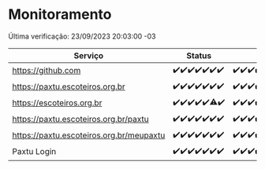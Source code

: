 # Monitoramento

Última verificação: 23/09/2023 20:03:00 -03

|Serviço|Status|Últimas 24h|
|---|---|---|
|https://github.com|<span title="2023-09-16: OK=24">✔️</span><span title="2023-09-17: OK=24">✔️</span><span title="2023-09-18: OK=24">✔️</span><span title="2023-09-19: OK=24">✔️</span><span title="2023-09-20: OK=24">✔️</span><span title="2023-09-21: OK=24">✔️</span><span title="2023-09-22: OK=23">✔️</span>|<span title="22/09/2023 20:04:00 -03 : 200">✔️</span><span title="22/09/2023 21:27:00 -03 : 200">✔️</span><span title="22/09/2023 22:37:00 -03 : 200">✔️</span><span title="22/09/2023 23:10:00 -03 : 200">✔️</span><span title="23/09/2023 00:05:00 -03 : 200">✔️</span><span title="23/09/2023 01:07:00 -03 : 200">✔️</span><span title="23/09/2023 02:03:00 -03 : 200">✔️</span><span title="23/09/2023 03:07:00 -03 : 200">✔️</span><span title="23/09/2023 04:03:00 -03 : 200">✔️</span><span title="23/09/2023 05:06:00 -03 : 200">✔️</span><span title="23/09/2023 06:03:00 -03 : 200">✔️</span><span title="23/09/2023 07:03:00 -03 : 200">✔️</span><span title="23/09/2023 08:02:00 -03 : 200">✔️</span><span title="23/09/2023 09:09:00 -03 : 200">✔️</span><span title="23/09/2023 10:04:00 -03 : 200">✔️</span><span title="23/09/2023 11:03:00 -03 : 200">✔️</span><span title="23/09/2023 12:03:00 -03 : 200">✔️</span><span title="23/09/2023 13:06:00 -03 : 200">✔️</span><span title="23/09/2023 14:03:00 -03 : 200">✔️</span><span title="23/09/2023 15:06:00 -03 : 200">✔️</span><span title="23/09/2023 16:02:00 -03 : 200">✔️</span><span title="23/09/2023 17:04:00 -03 : 200">✔️</span><span title="23/09/2023 18:02:00 -03 : 200">✔️</span><span title="23/09/2023 19:03:00 -03 : 200">✔️</span><span title="23/09/2023 20:03:00 -03 : 200">✔️</span>|
|https://paxtu.escoteiros.org.br|<span title="2023-09-16: OK=24">✔️</span><span title="2023-09-17: OK=24">✔️</span><span title="2023-09-18: OK=24">✔️</span><span title="2023-09-19: OK=24">✔️</span><span title="2023-09-20: OK=24">✔️</span><span title="2023-09-21: OK=24">✔️</span><span title="2023-09-22: OK=23">✔️</span>|<span title="22/09/2023 20:04:00 -03 : 200">✔️</span><span title="22/09/2023 21:27:00 -03 : 200">✔️</span><span title="22/09/2023 22:37:00 -03 : 200">✔️</span><span title="22/09/2023 23:11:00 -03 : 200">✔️</span><span title="23/09/2023 00:05:00 -03 : 200">✔️</span><span title="23/09/2023 01:07:00 -03 : 200">✔️</span><span title="23/09/2023 02:03:00 -03 : 200">✔️</span><span title="23/09/2023 03:07:00 -03 : 200">✔️</span><span title="23/09/2023 04:03:00 -03 : 200">✔️</span><span title="23/09/2023 05:06:00 -03 : 200">✔️</span><span title="23/09/2023 06:03:00 -03 : 200">✔️</span><span title="23/09/2023 07:03:00 -03 : 200">✔️</span><span title="23/09/2023 08:02:00 -03 : 200">✔️</span><span title="23/09/2023 09:09:00 -03 : 200">✔️</span><span title="23/09/2023 10:04:00 -03 : 200">✔️</span><span title="23/09/2023 11:03:00 -03 : 200">✔️</span><span title="23/09/2023 12:03:00 -03 : 200">✔️</span><span title="23/09/2023 13:06:00 -03 : 200">✔️</span><span title="23/09/2023 14:03:00 -03 : 200">✔️</span><span title="23/09/2023 15:06:00 -03 : 200">✔️</span><span title="23/09/2023 16:02:00 -03 : 200">✔️</span><span title="23/09/2023 17:04:00 -03 : 200">✔️</span><span title="23/09/2023 18:02:00 -03 : 200">✔️</span><span title="23/09/2023 19:03:00 -03 : 200">✔️</span><span title="23/09/2023 20:03:00 -03 : 200">✔️</span>|
|https://escoteiros.org.br|<span title="2023-09-16: OK=24">✔️</span><span title="2023-09-17: OK=24">✔️</span><span title="2023-09-18: OK=24">✔️</span><span title="2023-09-19: OK=24">✔️</span><span title="2023-09-20: OK=24">✔️</span><span title="2023-09-21: OK=23, Falhas=1">⚠️</span><span title="2023-09-22: OK=23">✔️</span>|<span title="22/09/2023 20:04:00 -03 : 200">✔️</span><span title="22/09/2023 21:27:00 -03 : 200">✔️</span><span title="22/09/2023 22:37:00 -03 : 200">✔️</span><span title="22/09/2023 23:11:00 -03 : 200">✔️</span><span title="23/09/2023 00:05:00 -03 : 200">✔️</span><span title="23/09/2023 01:07:00 -03 : 200">✔️</span><span title="23/09/2023 02:03:00 -03 : 200">✔️</span><span title="23/09/2023 03:07:00 -03 : 200">✔️</span><span title="23/09/2023 04:03:00 -03 : 200">✔️</span><span title="23/09/2023 05:06:00 -03 : 200">✔️</span><span title="23/09/2023 06:03:00 -03 : 200">✔️</span><span title="23/09/2023 07:03:00 -03 : 200">✔️</span><span title="23/09/2023 08:02:00 -03 : 200">✔️</span><span title="23/09/2023 09:09:00 -03 : 200">✔️</span><span title="23/09/2023 10:04:00 -03 : 200">✔️</span><span title="23/09/2023 11:03:00 -03 : 200">✔️</span><span title="23/09/2023 12:03:00 -03 : 200">✔️</span><span title="23/09/2023 13:06:00 -03 : 200">✔️</span><span title="23/09/2023 14:03:00 -03 : 200">✔️</span><span title="23/09/2023 15:06:00 -03 : 200">✔️</span><span title="23/09/2023 16:02:00 -03 : 200">✔️</span><span title="23/09/2023 17:04:00 -03 : 200">✔️</span><span title="23/09/2023 18:02:00 -03 : 200">✔️</span><span title="23/09/2023 19:03:00 -03 : 200">✔️</span><span title="23/09/2023 20:03:00 -03 : 200">✔️</span>|
|https://paxtu.escoteiros.org.br/paxtu|<span title="2023-09-16: OK=24">✔️</span><span title="2023-09-17: OK=24">✔️</span><span title="2023-09-18: OK=24">✔️</span><span title="2023-09-19: OK=24">✔️</span><span title="2023-09-20: OK=24">✔️</span><span title="2023-09-21: OK=24">✔️</span><span title="2023-09-22: OK=23">✔️</span>|<span title="22/09/2023 20:04:00 -03 : 200">✔️</span><span title="22/09/2023 21:27:00 -03 : 200">✔️</span><span title="22/09/2023 22:37:00 -03 : 200">✔️</span><span title="22/09/2023 23:11:00 -03 : 200">✔️</span><span title="23/09/2023 00:05:00 -03 : 200">✔️</span><span title="23/09/2023 01:07:00 -03 : 200">✔️</span><span title="23/09/2023 02:03:00 -03 : 200">✔️</span><span title="23/09/2023 03:07:00 -03 : 200">✔️</span><span title="23/09/2023 04:03:00 -03 : 200">✔️</span><span title="23/09/2023 05:06:00 -03 : 200">✔️</span><span title="23/09/2023 06:03:00 -03 : 200">✔️</span><span title="23/09/2023 07:03:00 -03 : 200">✔️</span><span title="23/09/2023 08:02:00 -03 : 200">✔️</span><span title="23/09/2023 09:09:00 -03 : 200">✔️</span><span title="23/09/2023 10:04:00 -03 : 200">✔️</span><span title="23/09/2023 11:03:00 -03 : 200">✔️</span><span title="23/09/2023 12:03:00 -03 : 200">✔️</span><span title="23/09/2023 13:06:00 -03 : 200">✔️</span><span title="23/09/2023 14:03:00 -03 : 200">✔️</span><span title="23/09/2023 15:06:00 -03 : 200">✔️</span><span title="23/09/2023 16:02:00 -03 : 200">✔️</span><span title="23/09/2023 17:04:00 -03 : 200">✔️</span><span title="23/09/2023 18:02:00 -03 : 200">✔️</span><span title="23/09/2023 19:03:00 -03 : 200">✔️</span><span title="23/09/2023 20:03:00 -03 : 200">✔️</span>|
|https://paxtu.escoteiros.org.br/meupaxtu|<span title="2023-09-16: OK=24">✔️</span><span title="2023-09-17: OK=24">✔️</span><span title="2023-09-18: OK=24">✔️</span><span title="2023-09-19: OK=24">✔️</span><span title="2023-09-20: OK=24">✔️</span><span title="2023-09-21: OK=24">✔️</span><span title="2023-09-22: OK=23">✔️</span>|<span title="22/09/2023 20:04:00 -03 : 200">✔️</span><span title="22/09/2023 21:27:00 -03 : 200">✔️</span><span title="22/09/2023 22:37:00 -03 : 200">✔️</span><span title="22/09/2023 23:11:00 -03 : 200">✔️</span><span title="23/09/2023 00:05:00 -03 : 200">✔️</span><span title="23/09/2023 01:07:00 -03 : 200">✔️</span><span title="23/09/2023 02:03:00 -03 : 200">✔️</span><span title="23/09/2023 03:07:00 -03 : 200">✔️</span><span title="23/09/2023 04:03:00 -03 : 200">✔️</span><span title="23/09/2023 05:06:00 -03 : 200">✔️</span><span title="23/09/2023 06:03:00 -03 : 200">✔️</span><span title="23/09/2023 07:03:00 -03 : 200">✔️</span><span title="23/09/2023 08:02:00 -03 : 200">✔️</span><span title="23/09/2023 09:09:00 -03 : 200">✔️</span><span title="23/09/2023 10:04:00 -03 : 200">✔️</span><span title="23/09/2023 11:03:00 -03 : 200">✔️</span><span title="23/09/2023 12:03:00 -03 : 200">✔️</span><span title="23/09/2023 13:06:00 -03 : 200">✔️</span><span title="23/09/2023 14:03:00 -03 : 200">✔️</span><span title="23/09/2023 15:06:00 -03 : 200">✔️</span><span title="23/09/2023 16:02:00 -03 : 200">✔️</span><span title="23/09/2023 17:04:00 -03 : 200">✔️</span><span title="23/09/2023 18:02:00 -03 : 200">✔️</span><span title="23/09/2023 19:03:00 -03 : 200">✔️</span><span title="23/09/2023 20:03:00 -03 : 200">✔️</span>|
|Paxtu Login|<span title="2023-09-16: OK=24">✔️</span><span title="2023-09-17: OK=24">✔️</span><span title="2023-09-18: OK=24">✔️</span><span title="2023-09-19: OK=24">✔️</span><span title="2023-09-20: OK=24">✔️</span><span title="2023-09-21: OK=24">✔️</span><span title="2023-09-22: OK=23">✔️</span>|<span title="22/09/2023 20:04:00 -03 : 200">✔️</span><span title="22/09/2023 21:27:00 -03 : 200">✔️</span><span title="22/09/2023 22:37:00 -03 : 200">✔️</span><span title="22/09/2023 23:11:00 -03 : 200">✔️</span><span title="23/09/2023 00:05:00 -03 : 200">✔️</span><span title="23/09/2023 01:07:00 -03 : 200">✔️</span><span title="23/09/2023 02:03:00 -03 : 200">✔️</span><span title="23/09/2023 03:07:00 -03 : 200">✔️</span><span title="23/09/2023 04:03:00 -03 : 200">✔️</span><span title="23/09/2023 05:06:00 -03 : 200">✔️</span><span title="23/09/2023 06:03:00 -03 : 200">✔️</span><span title="23/09/2023 07:03:00 -03 : 200">✔️</span><span title="23/09/2023 08:02:00 -03 : 200">✔️</span><span title="23/09/2023 09:09:00 -03 : 200">✔️</span><span title="23/09/2023 10:04:00 -03 : 200">✔️</span><span title="23/09/2023 11:03:00 -03 : 200">✔️</span><span title="23/09/2023 12:03:00 -03 : 200">✔️</span><span title="23/09/2023 13:06:00 -03 : 200">✔️</span><span title="23/09/2023 14:03:00 -03 : 200">✔️</span><span title="23/09/2023 15:06:00 -03 : 200">✔️</span><span title="23/09/2023 16:02:00 -03 : 200">✔️</span><span title="23/09/2023 17:04:00 -03 : 200">✔️</span><span title="23/09/2023 18:02:00 -03 : 200">✔️</span><span title="23/09/2023 19:03:00 -03 : 200">✔️</span><span title="23/09/2023 20:03:00 -03 : 200">✔️</span>|
